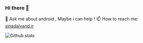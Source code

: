 ### Hi there 👋

💬 Ask me about android , Maybe i can help !
📫 How to reach me: [sinadalvand.ir](https://sinadalvand.ir/)


![Github stats](https://github-readme-stats.vercel.app/api?username=sinadalvand)

<!--
**sinadalvand/sinadalvand** is a ✨ _special_ ✨ repository because its `README.md` (this file) appears on your GitHub profile.

Here are some ideas to get you started:

- 🔭 I’m currently working on ...
- 🌱 I’m currently learning ...
- 👯 I’m looking to collaborate on ...
- 🤔 I’m looking for help with ...
- 💬 Ask me about android , Maybe can help !
- 📫 How to reach me: ...
- 😄 Pronouns: ...
- ⚡ Fun fact: ...
-->


